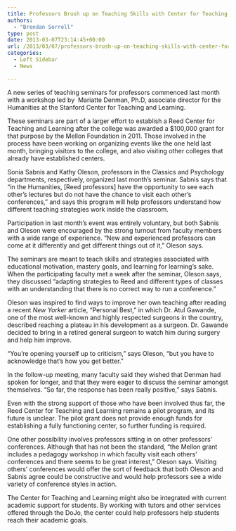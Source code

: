 ```yaml
---
title: Professors Brush up on Teaching Skills with Center for Teaching and Learning
authors: 
  - "Brendan Sorrell"
type: post
date: 2013-03-07T23:14:45+00:00
url: /2013/03/07/professors-brush-up-on-teaching-skills-with-center-for-teaching-and-learning/
categories:
  - Left Sidebar
  - News

---
```

A new series of teaching seminars for professors commenced last month with a workshop led by  Mariatte Denman, Ph.D, associate director for the Humanities at the Stanford Center for Teaching and Learning.

These seminars are part of a larger effort to establish a Reed Center for Teaching and Learning after the college was awarded a $100,000 grant for that purpose by the Mellon Foundation in 2011. Those involved in the process have been working on organizing events like the one held last month, bringing visitors to the college, and also visiting other colleges that already have established centers.

Sonia Sabnis and Kathy Oleson, professors in the Classics and Psychology departments, respectively, organized last month’s seminar. Sabnis says that “in the Humanities, [Reed professors] have the opportunity to see each other’s lectures but do not have the chance to visit each other’s conferences,” and says this program will help professors understand how different teaching strategies work inside the classroom.

Participation in last month’s event was entirely voluntary, but both Sabnis and Oleson were encouraged by the strong turnout from faculty members with a wide range of experience. “New and experienced professors can come at it differently and get different things out of it,” Oleson says.

The seminars are meant to teach skills and strategies associated with educational motivation, mastery goals, and learning for learning’s sake. When the participating faculty met a week after the seminar, Oleson says, they discussed “adapting strategies to Reed and different types of classes with an understanding that there is no correct way to run a conference.”

Oleson was inspired to find ways to improve her own teaching after reading a recent _New Yorker_ article, “Personal Best,” in which Dr. Atul Gawande, one of the most well-known and highly respected surgeons in the country, described reaching a plateau in his development as a surgeon. Dr. Gawande decided to bring in a retired general surgeon to watch him during surgery and help him improve.

“You’re opening yourself up to criticism,” says Oleson, “but you have to acknowledge that’s how you get better.”

In the follow-up meeting, many faculty said they wished that Denman had spoken for longer, and that they were eager to discuss the seminar amongst themselves. “So far, the response has been really positive,” says Sabnis.

Even with the strong support of those who have been involved thus far, the Reed Center for Teaching and Learning remains a pilot program, and its future is unclear. The pilot grant does not provide enough funds for establishing a fully functioning center, so further funding is required.

One other possibility involves professors sitting in on other professors’ conferences. Although that has not been the standard, “the Mellon grant includes a pedagogy workshop in which faculty visit each others’ conferences and there seems to be great interest,” Oleson says. Visiting others’ conferences would offer the sort of feedback that both Oleson and Sabnis agree could be constructive and would help professors see a wide variety of conference styles in action.

The Center for Teaching and Learning might also be integrated with current academic support for students. By working with tutors and other services offered through the DoJo, the center could help professors help students reach their academic goals.
